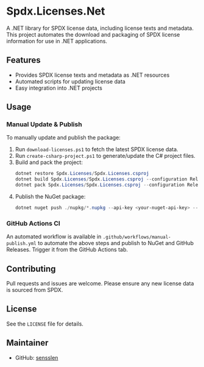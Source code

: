 # Spdx.Licenses.Net

A .NET library for SPDX license data, including license texts and metadata. This project automates the download and packaging of SPDX license information for use in .NET applications.

## Features
- Provides SPDX license texts and metadata as .NET resources
- Automated scripts for updating license data
- Easy integration into .NET projects

## Usage

### Manual Update & Publish
To manually update and publish the package:
1. Run `download-licenses.ps1` to fetch the latest SPDX license data.
2. Run `create-csharp-project.ps1` to generate/update the C# project files.
3. Build and pack the project:
   ```powershell
   dotnet restore Spdx.Licenses/Spdx.Licenses.csproj
   dotnet build Spdx.Licenses/Spdx.Licenses.csproj --configuration Release
   dotnet pack Spdx.Licenses/Spdx.Licenses.csproj --configuration Release --output ./nupkg
   ```
4. Publish the NuGet package:
   ```powershell
   dotnet nuget push ./nupkg/*.nupkg --api-key <your-nuget-api-key> --source https://api.nuget.org/v3/index.json
   ```

### GitHub Actions CI
An automated workflow is available in `.github/workflows/manual-publish.yml` to automate the above steps and publish to NuGet and GitHub Releases. Trigger it from the GitHub Actions tab.

## Contributing
Pull requests and issues are welcome. Please ensure any new license data is sourced from SPDX.

## License
See the `LICENSE` file for details.

## Maintainer
- GitHub: [sensslen](https://github.com/sensslen)
